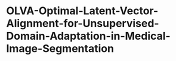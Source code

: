 # OLVA-Optimal-Latent-Vector-Alignment-for-Unsupervised-Domain-Adaptation-in-Medical-Image-Segmentation
